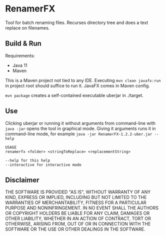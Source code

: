 # RenamerFX
Tool for batch renaming files. Recurses directory tree and does a text replace on filenames.

## Build & Run
Requirements:
* Java 11
* Maven

This is a Maven project not tied to any IDE. Executing `mvn clean javafx:run` in project root should suffice to run it. JavaFX comes in Maven config.

`mvn package` creates a self-contained executable uberjar in ./target.

## Use
Clicking uberjar or running it without arguments from command-line with `java -jar` opens the tool in graphical mode. Giving it arguments runs it in command-line mode, for example `java -jar RenamerFX-1.2.2-uber.jar --help`

```
USAGE
renamerfx <folder> <stringToReplace> <replacementString>

--help for this help
--interactive for interactive mode
```

## Disclaimer
THE SOFTWARE IS PROVIDED "AS IS", WITHOUT WARRANTY OF ANY KIND, EXPRESS OR
IMPLIED, INCLUDING BUT NOT LIMITED TO THE WARRANTIES OF MERCHANTABILITY,
FITNESS FOR A PARTICULAR PURPOSE AND NONINFRINGEMENT. IN NO EVENT SHALL THE
AUTHORS OR COPYRIGHT HOLDERS BE LIABLE FOR ANY CLAIM, DAMAGES OR OTHER
LIABILITY, WHETHER IN AN ACTION OF CONTRACT, TORT OR OTHERWISE, ARISING FROM,
OUT OF OR IN CONNECTION WITH THE SOFTWARE OR THE USE OR OTHER DEALINGS IN THE
SOFTWARE.
